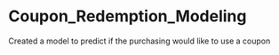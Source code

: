 # Coupon_Redemption_Modeling
Created a model to predict if the purchasing would like to use a coupon 
